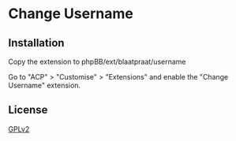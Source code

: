 # Change Username

## Installation

Copy the extension to phpBB/ext/blaatpraat/username

Go to "ACP" > "Customise" > "Extensions" and enable the "Change Username" extension.

## License

[GPLv2](license.txt)

